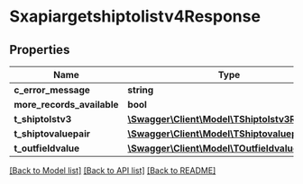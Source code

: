 # Sxapiargetshiptolistv4Response

## Properties
Name | Type | Description | Notes
------------ | ------------- | ------------- | -------------
**c_error_message** | **string** |  | [optional] 
**more_records_available** | **bool** |  | [optional] 
**t_shiptolstv3** | [**\Swagger\Client\Model\TShiptolstv3Resp**](TShiptolstv3Resp.md) |  | [optional] 
**t_shiptovaluepair** | [**\Swagger\Client\Model\TShiptovaluepairResp**](TShiptovaluepairResp.md) |  | [optional] 
**t_outfieldvalue** | [**\Swagger\Client\Model\TOutfieldvalueResp**](TOutfieldvalueResp.md) |  | [optional] 

[[Back to Model list]](../README.md#documentation-for-models) [[Back to API list]](../README.md#documentation-for-api-endpoints) [[Back to README]](../README.md)



